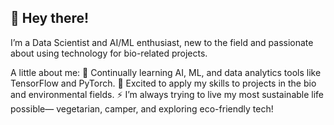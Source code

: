 ## 👋 Hey there! 
I’m a Data Scientist and AI/ML enthusiast, new to the field and passionate about using technology for bio-related projects.

A little about me:
🌱 Continually learning AI, ML, and data analytics tools like TensorFlow and PyTorch.
🧬 Excited to apply my skills to projects in the bio and environmental fields.
⚡ I’m always trying to live my most sustainable life possible— vegetarian, camper, and exploring eco-friendly tech!


